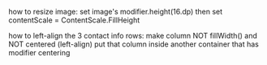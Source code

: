 how to resize image:
set image's modifier.height(16.dp)
then set contentScale = ContentScale.FillHeight

how to left-align the 3 contact info rows:
make column NOT fillWidth() and NOT centered (left-align)
put that column inside another container that has modifier centering
